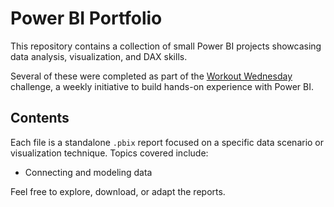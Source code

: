 # Power BI Portfolio

This repository contains a collection of small Power BI projects showcasing data analysis, visualization, and DAX skills.

Several of these were completed as part of the [Workout Wednesday](https://www.workout-wednesday.com/power-bi/) challenge, a weekly initiative to build hands-on experience with Power BI.

## Contents

Each file is a standalone `.pbix` report focused on a specific data scenario or visualization technique. Topics covered include:

- Connecting and modeling data

Feel free to explore, download, or adapt the reports.
